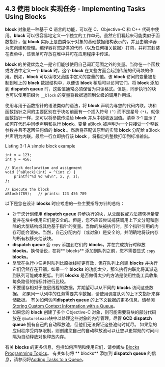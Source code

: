 ## 4.3 使用 block 实现任务 - Implementing Tasks Using Blocks
**block** 对象是一种基于 **C** 语言的功能，可以在 C、Objective-C 和 C++ 代码中使用。**block** 可以很容易地定义一个独立的工作单元。虽然它们看起来可能类似于函数指针，但 **block** 实际上是由类似于对象的基础数据结构表示的，并且由编译器为您创建和管理。编译器将您提供的代码（以及任何相关数据）打包，并将其封装在表单中，该表单可存放在堆中并可在应用程序中传递。

**block** 的关键优势之一是它们能够使用自己词汇范围之外的变量。当你在一个函数或方法中定义一个 **block** 时，这个 **block** 在某些方面会起到传统的代码块的作用。例如，**block** 可以读取父范围中定义的变量的值。该 **block** 访问的变量被复制到堆上的 **block** 数据结构中，以便该 **block** 稍后可以访问它们。将 **block** 添加到 **dispatch queue** 时，这些值通常必须保留为只读格式。但是，同步执行的块也可以使用前缀为 `__block` 的变量将数据返回到父级的调用作用域。

使用与用于函数指针的语法类似的语法，将 **block** 声明为与您的代码内联。块和函数指针之间的主要区别在于块名前面有一个插入符号 `(^)` 而不是星号 `(*)`。就像函数指针一样，您可以将参数传递给 **block** 并从中接收返回值。清单 3-1 显示了如何在代码中同步声明和执行 **block**。变量 aBlock 被声明为一个只接受一个整数参数并且不返回任何值的 **block** 。然后将匹配该原型的实际 **block** 分配给 aBlock 并声明为内联。最后一行立即执行该 **block** ，将指定的整数打印到标准输出。

Listing 3-1  A simple block example

```
int x = 123;
int y = 456;
 
// Block declaration and assignment
void (^aBlock)(int) = ^(int z) {
    printf("%d %d %d\n", x, y, z);
};
 
// Execute the block
aBlock(789);   // prints: 123 456 789
```

以下是您在设计 **blocks** 时应考虑的一些主要指导方针的总结：

* 对于您计划使用 **dispatch queue** 异步执行的块，从父函数或方法捕获标量变量并在块中使用它们是安全的。但是，您不应该尝试捕获调用上下文分配和删除的大型结构或其他基于指针的变量。当你的块被执行时，那个指针引用的内存可能会消失。当然，自己分配内存（或对象）是安全的，并明确地将该内存的所有权移交给该块。
* **dispatch queue** 会 `copy` 添加到它们的 **blocks**，并在完成执行时释放 **blocks**。换句话说，在将** blocks** 添加到队列之前，您不需要显式 `copy` **blocks**。
* 尽管在执行小任务时队列比原始线程更有效，但在队列上创建 **blocks** 并执行它们仍然存在开销。如果一个 **blocks** 的功能太少，那么执行内联比将其派送到队列可能成本更低。判断 **blocks** 是否做得太少的方法是使用性能工具收集每条路径的指标并进行比较。
* 不要缓存相对于底层线程的数据，并期望可以从不同的 **blocks** 访问这些数据。 如果同一队列中的任务需要共享数据，请使用调度队列的上下文指针来存储数据。 有关如何访问**dispatch queue** 的上下文数据的更多信息，请参阅 [Storing Custom Context Information with a Queue](https://developer.apple.com/library/content/documentation/General/Conceptual/ConcurrencyProgrammingGuide/OperationQueues/OperationQueues.html#//apple_ref/doc/uid/TP40008091-CH102-SW13)。
* 如果您的 **block** 创建了多个 Objective-C 对象，则可能需要将块的部分代码放在 `@autorelease`块中以处理这些对象的内存管理。尽管 **GCD** **dispatch queue** 拥有自己的自动释放池，但他们无法保证这些池何时耗尽。 如果您的应用程序受内存限制，则创建您自己的自动释放池可以让您以更常规的时间间隔为自动释放对象释放内存。

有关 **blocks** 的更多信息，包括如何声明和使用它们，请参阅块 [Blocks Programming Topics](https://developer.apple.com/library/content/documentation/Cocoa/Conceptual/Blocks/Articles/00_Introduction.html#//apple_ref/doc/uid/TP40007502)。 有关如何将 ** blocks** 添加到 **dispatch queue** 的信息，请参阅将[Adding Tasks to a Queue](https://developer.apple.com/library/content/documentation/General/Conceptual/ConcurrencyProgrammingGuide/OperationQueues/OperationQueues.html#//apple_ref/doc/uid/TP40008091-CH102-SW20)。
